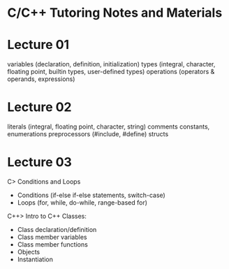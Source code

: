 # C/C++ Tutoring Notes and Materials
# Lecture 01
  variables (declaration, definition, initialization)
  types (integral, character, floating point, builtin types, user-defined types)
  operations (operators & operands, expressions)

# Lecture 02
  literals (integral, floating point, character, string)
  comments
  constants, enumerations
  preprocessors (#include, #define)
  structs

# Lecture 03
  C> Conditions and Loops
  - Conditions (if-else if-else statements, switch-case)
  - Loops (for, while, do-while, range-based for)
  
  C++> Intro to C++ Classes:
  - Class declaration/definition
  - Class member variables
  - Class member functions
  - Objects
  - Instantiation
